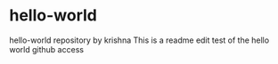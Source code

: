 # hello-world
hello-world repository by krishna
This is a readme edit test of the hello world github access 
